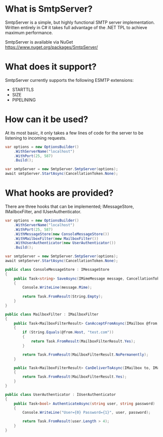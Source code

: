 # What is SmtpServer?
SmtpServer is a simple, but highly functional SMTP server implementation. Written entirely in C# it takes full advantage of the .NET TPL to achieve maximum performance.

SmtpServer is available via NuGet https://www.nuget.org/packages/SmtpServer/

# What does it support?
SmtpServer currently supports the following ESMTP extensions:
* STARTTLS
* SIZE
* PIPELINING

# How can it be used?

At its most basic, it only takes a few lines of code for the server to be listening to incoming requests.

```cs
var options = new OptionsBuilder()
    .WithServerName("localhost")
    .WithPort(25, 587)
    .Build();

var smtpServer = new SmtpServer.SmtpServer(options);
await smtpServer.StartAsync(CancellationToken.None);
```

# What hooks are provided?
There are three hooks that can be implemented; IMessageStore, IMailboxFilter, and IUserAuthenticator.
```cs
var options = new OptionsBuilder()
    .WithServerName("localhost")
    .WithPort(25, 587)
    .WithMessageStore(new ConsoleMessageStore())
    .WithMailboxFilter(new MailboxFilter())
    .WithUserAuthenticator(new UserAuthenticator())
    .Build();

var smtpServer = new SmtpServer.SmtpServer(options);
await smtpServer.StartAsync(CancellationToken.None);
```

```cs
public class ConsoleMessageStore : IMessageStore
{
    public Task<string> SaveAsync(IMimeMessage message, CancellationToken cancellationToken)
    {
        Console.WriteLine(message.Mime);
    
        return Task.FromResult(String.Empty);
    }
}
```

```cs
public class MailboxFilter : IMailboxFilter
{
    public Task<MailboxFilterResult> CanAcceptFromAsync(IMailbox @from, int size = 0)
    {
        if (String.Equals(@from.Host, "test.com"))
        {
            return Task.FromResult(MailboxFilterResult.Yes);   
        }

        return Task.FromResult(MailboxFilterResult.NoPermanently);
    }

    public Task<MailboxFilterResult> CanDeliverToAsync(IMailbox to, IMailbox @from)
    {
        return Task.FromResult(MailboxFilterResult.Yes);
    }
}
```

```cs  
public class UserAuthenticator : IUserAuthenticator
{
    public Task<bool> AuthenticateAsync(string user, string password)
    {
        Console.WriteLine("User={0} Password={1}", user, password);

        return Task.FromResult(user.Length > 4);
    }
}
```